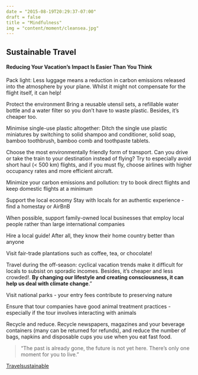 ```yaml
---
date = "2015-08-19T20:29:37-07:00"
draft = false
title = "Mindfulness"
img = "content/moment/cleansea.jpg"
---
```


## Sustainable Travel

#### Reducing Your Vacation’s Impact Is Easier Than You Think

Pack light: Less luggage means a reduction in carbon emissions released into the atmosphere by your plane. Whilst it might not compensate for the flight itself, it can help!

Protect the environment
Bring a reusable utensil sets, a refillable water bottle and a water filter so you don’t have to waste plastic. Besides, it’s cheaper too.

Minimise single-use plastic altogether: Ditch the single use plastic miniatures by switching to solid shampoo and conditioner, solid soap, bamboo toothbrush, bamboo comb and toothpaste tablets.

Choose the most environmentally friendly form of transport. Can you drive or take the train to your destination instead of flying?
Try to especially avoid short haul (< 500 km) flights, and if you must fly, choose airlines with higher occupancy rates and more efficient aircraft.

Minimize your carbon emissions and pollution: try to book direct flights and keep domestic flights at a minimum

Support the local economy
Stay with locals for an authentic experience - find a homestay or AirBnB

When possible, support family-owned local businesses that employ local people rather than large international companies

Hire a local guide! After all, they know their home country better than anyone

Visit fair-trade plantations such as coffee, tea, or chocolate!

Travel during the off-season: cyclical vacation trends make it difficult for locals to subsist on sporadic incomes. Besides, it’s cheaper and less crowded!.
**By changing our lifestyle and creating consciousness, it can help us deal with climate change**.”

Visit national parks - your entry fees contribute to preserving nature

Ensure that tour companies have good animal treatment practices - especially if the tour involves interacting with animals

Recycle and reduce. Recycle newspapers, magazines and your beverage containers (many can be returned for refunds), and reduce the number of bags, napkins and disposable cups you use when you eat fast food.

> “The past is already gone, the future is not yet here. There’s only one moment for you to live.”

[Travelsustainable](https://sustainabletourism.net/)
